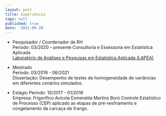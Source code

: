 ```yaml
---
layout: post
title: Experiência
tags: null
published: true
date: '2021-09-20'
---
```




- Pesquisador / Coordenador de RH  
Período: 03/2020 – presente 
Consultoria e Essessoria em Estatística Aplicada  
[Laboratório de Análises e Pesquisas em Estatística Aplicada (LAPEA)](http://www.ppestbio.ufv.br/?page_id=2143)


- Mestrado  
Período: 03/2019 - 06/2021  
Dissertação: Desempenho de testes de homogeneidade de variâncias em diferentes cenários simulados.


- Estágio
Período: 10/2017 - 01/2018  
Empresa: Frigorífico Avícola Esmeralda Martins Boró
Controle Estatístico de Processo (CEP) aplicado as etapas de pré-resfriamento e congelamento da carcaça de frango.
